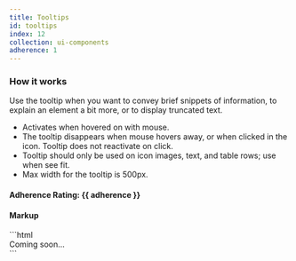 ```yaml
---
title: Tooltips
id: tooltips
index: 12
collection: ui-components
adherence: 1
---
```

<div class="row">
  <div class="col-md-3">
		<h3>How it works</h3>
		<p>Use the tooltip when you want to convey brief snippets of information, to explain an element a bit more, or to display truncated text.</p>
		<ul>
			<li>Activates when hovered on with mouse. </li>
			<li>The tooltip disappears when mouse hovers away, or when clicked in the icon. Tooltip does not reactivate on click.</li>
			<li>Tooltip should only be used on icon images, text, and table rows; use when see fit.</li>
			<li>Max width for the tooltip is 500px.</li>
		</ul>
		<h4>Adherence Rating: {{ adherence }}</h4>
  </div>
  <div class="col-md-9">
    <h4>Markup</h4>
```html
   <div>Coming soon...</div>
```
  </div>
</div>
